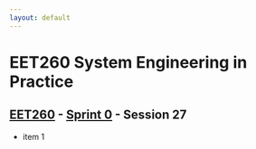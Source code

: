 ```yaml
---
layout: default
---
```


# EET260 System Engineering in Practice

## [EET260](../../) - [Sprint 0](../) - Session 27

- item 1
